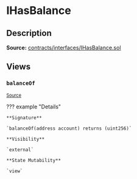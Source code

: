 # IHasBalance

## Description

**Source:** [contracts/interfaces/IHasBalance.sol](https://github.com/Synthetixio/synthetix/tree/v2.33.0-ovm/contracts/interfaces/IHasBalance.sol)

## Views

### `balanceOf`

<sub>[Source](https://github.com/Synthetixio/synthetix/tree/v2.33.0-ovm/contracts/interfaces/IHasBalance.sol#L7)</sub>

??? example "Details"

    **Signature**

    `balanceOf(address account) returns (uint256)`

    **Visibility**

    `external`

    **State Mutability**

    `view`
